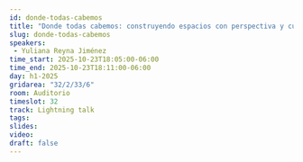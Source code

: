 ```yaml
---
id: donde-todas-cabemos
title: "Donde todas cabemos: construyendo espacios con perspectiva y cuidado"
slug: donde-todas-cabemos
speakers:
 - Yuliana Reyna Jiménez
time_start: 2025-10-23T18:05:00-06:00
time_end: 2025-10-23T18:11:00-06:00
day: h1-2025
gridarea: "32/2/33/6"
room: Auditorio
timeslot: 32
track: Lightning talk
tags:
slides: 
video:
draft: false
---
```


